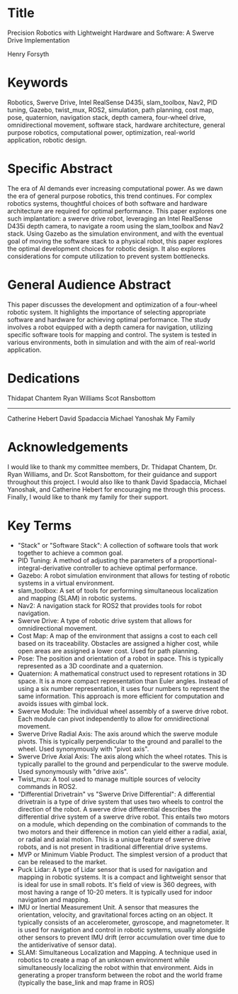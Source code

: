 # Title

Precision Robotics with Lightweight Hardware and Software: A Swerve Drive Implementation

Henry Forsyth

# Keywords

Robotics, Swerve Drive, Intel RealSense D435i, slam_toolbox, Nav2, PID tuning, Gazebo, twist_mux, ROS2, simulation, path planning, cost map, pose, quaternion, navigation stack, depth camera, four-wheel drive, omnidirectional movement, software stack, hardware architecture, general purpose robotics, computational power, optimization, real-world application, robotic design.

# Specific Abstract

The era of AI demands ever increasing computational power. As we dawn the era of general purpose robotics, this trend continues. For complex robotics systems, thoughtful choices of both software and hardware architecture are required for optimal performance. This paper explores one such implantation: a swerve drive robot, leveraging an Intel RealSense D435i depth camera, to navigate a room using the slam_toolbox and Nav2 stack. Using Gazebo as the simulation environment, and with the eventual goal of moving the software stack to a physical robot, this paper explores the optimal development choices for robotic design. It also explores considerations for compute utilization to prevent system bottlenecks.

# General Audience Abstract

This paper discusses the development and optimization of a four-wheel robotic system. It highlights the importance of selecting appropriate software and hardware for achieving optimal performance. The study involves a robot equipped with a depth camera for navigation, utilizing specific software tools for mapping and control. The system is tested in various environments, both in simulation and with the aim of real-world application.

# Dedications

Thidapat Chantem
Ryan Williams
Scot Ransbottom

---

Catherine Hebert
David Spadaccia
Michael Yanoshak
My Family

# Acknowledgements

I would like to thank my committee members, Dr. Thidapat Chantem, Dr. Ryan Williams, and Dr. Scot Ransbottom, for their guidance and support throughout this project. I would also like to thank David Spadaccia, Michael Yanoshak, and Catherine Hebert for encouraging me through this process. Finally, I would like to thank my family for their support.

# Key Terms

- "Stack" or "Software Stack": A collection of software tools that work together to achieve a common goal.
- PID Tuning: A method of adjusting the parameters of a proportional-integral-derivative controller to achieve optimal performance.
- Gazebo: A robot simulation environment that allows for testing of robotic systems in a virtual environment.
- slam_toolbox: A set of tools for performing simultaneous localization and mapping (SLAM) in robotic systems.
- Nav2: A navigation stack for ROS2 that provides tools for robot navigation.
- Swerve Drive: A type of robotic drive system that allows for omnidirectional movement.
- Cost Map: A map of the environment that assigns a cost to each cell based on its traceability. Obstacles are assigned a higher cost, while open areas are assigned a lower cost. Used for path planning.
- Pose: The position and orientation of a robot in space. This is typically represented as a 3D coordinate and a quaternion.
- Quaternion: A mathematical construct used to represent rotations in 3D space. It is a more compact representation than Euler angles. Instead of using a six number representation, it uses four numbers to represent the same information. This approach is more efficient for computation and avoids issues with gimbal lock.
- Swerve Module: The individual wheel assembly of a swerve drive robot. Each module can pivot independently to allow for omnidirectional movement.
- Swerve Drive Radial Axis: The axis around which the swerve module pivots. This is typically perpendicular to the ground and parallel to the wheel. Used synonymously with "pivot axis".
- Swerve Drive Axial Axis: The axis along which the wheel rotates. This is typically parallel to the ground and perpendicular to the swerve module. Used synonymously with "drive axis".
- Twist_mux: A tool used to manage multiple sources of velocity commands in ROS2.
- "Differential Drivetrain" vs "Swerve Drive Differential": A differential drivetrain is a type of drive system that uses two wheels to control the direction of the robot. A swerve drive differential describes the differential drive system of a swerve drive robot. This entails two motors on a module, which depending on the combination of commands to the two motors and their difference in motion can yield either a radial, axial, or radial and axial motion. This is a unique feature of swerve drive robots, and is not present in traditional differential drive systems.
- MVP or Minimum Viable Product. The simplest version of a product that can be released to the market.
- Puck Lidar: A type of Lidar sensor that is used for navigation and mapping in robotic systems. It is a compact and lightweight sensor that is ideal for use in small robots. It's field of view is 360 degrees, with most having a range of 10-20 meters. It is typically used for indoor navigation and mapping.
- IMU or Inertial Measurement Unit. A sensor that measures the orientation, velocity, and gravitational forces acting on an object. It typically consists of an accelerometer, gyroscope, and magnetometer. It is used for navigation and control in robotic systems, usually alongside other sensors to prevent IMU drift (error accumulation over time due to the antiderivative of sensor data).
- SLAM: Simultaneous Localization and Mapping. A technique used in robotics to create a map of an unknown environment while simultaneously localizing the robot within that environment. Aids in generating a proper transform between the robot and the world frame (typically the base_link and map frame in ROS)

